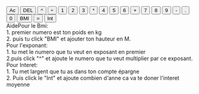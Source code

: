 <!DOCTYPE html>
<head>
<script src="CalcCode.js" defer></script>
<link rel="stylesheet" href="CalcStyle.css"/>
</head>
<body>
    <div class="calculator-grid">
    <div class="output">
    <div data-last class="last"></div>
    <div  data-current class="current"></div>
 </div>  
<button data-all-Clear class="Clear">Ac</button>
<button data-delete>DEL</button>
<button data-operation>^</button>
<button data-operation>÷</button>
<button data-number>1</button>
<button data-number>2</button>
<button data-number>3</button>
<button data-operation>*</button>
<button data-number>4</button>
<button data-number>5</button>
<button data-number>6</button>
<button data-operation>+</button>
<button data-number>7</button>
<button data-number>8</button>
<button data-number>9</button>
<button data-operation>-</button>
<button data-number>.</button>
<button data-number>0</button>
<button data-operation>BMI</button>
<button data-equals class="Clear">=</button>
<button data-operation>Int</button>
<div class="popup" onclick="myFunction()">Aide<span class="popuptext" id="myPopup">Pour le Bmi:<br> 1. premier numero est ton poids en kg<br> 2. puis tu click "BMI" et ajouter ton hauteur en M. <br> Pour l'exponant:<br> 1. tu met le numero que tu veut en exposant en premier <br> 2.puis click "^" et ajoute le numero que tu veut multiplier par ce exposant.<br> Pour Interet: <br> 1. Tu met largent que tu as dans ton compte épargne<br> 2. Puis click le "Int" et ajoute combien d'anne ca va te doner l'interet moyenne</span></div>
</div>
</div>

</body>
